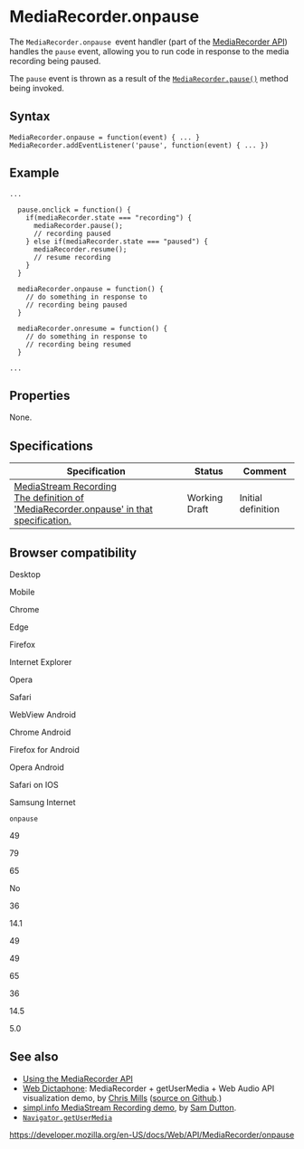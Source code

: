 MediaRecorder.onpause
=====================

The `MediaRecorder.onpause `event handler (part of the [MediaRecorder API](../mediastream_recording_api)) handles the `pause` event, allowing you to run code in response to the media recording being paused.

The `pause` event is thrown as a result of the [`MediaRecorder.pause()`](pause) method being invoked.

Syntax
------

    MediaRecorder.onpause = function(event) { ... }
    MediaRecorder.addEventListener('pause', function(event) { ... })

Example
-------

    ...

      pause.onclick = function() {
        if(mediaRecorder.state === "recording") {
          mediaRecorder.pause();
          // recording paused
        } else if(mediaRecorder.state === "paused") {
          mediaRecorder.resume();
          // resume recording
        }
      }

      mediaRecorder.onpause = function() {
        // do something in response to
        // recording being paused
      }

      mediaRecorder.onresume = function() {
        // do something in response to
        // recording being resumed
      }

    ...

Properties
----------

None.

Specifications
--------------

<table><thead><tr class="header"><th>Specification</th><th>Status</th><th>Comment</th></tr></thead><tbody><tr class="odd"><td><a href="https://w3c.github.io/mediacapture-record/#dom-mediarecorder-onpause">MediaStream Recording<br />
<span class="small">The definition of 'MediaRecorder.onpause' in that specification.</span></a></td><td><span class="spec-wd">Working Draft</span></td><td>Initial definition</td></tr></tbody></table>

Browser compatibility
---------------------

Desktop

Mobile

Chrome

Edge

Firefox

Internet Explorer

Opera

Safari

WebView Android

Chrome Android

Firefox for Android

Opera Android

Safari on IOS

Samsung Internet

`onpause`

49

79

65

No

36

14.1

49

49

65

36

14.5

5.0

See also
--------

-   [Using the MediaRecorder API](../mediastream_recording_api/using_the_mediastream_recording_api)
-   [Web Dictaphone](https://mdn.github.io/web-dictaphone/): MediaRecorder + getUserMedia + Web Audio API visualization demo, by [Chris Mills](https://twitter.com/chrisdavidmills) ([source on Github](https://github.com/mdn/web-dictaphone/).)
-   [simpl.info MediaStream Recording demo](https://simpl.info/mediarecorder/), by [Sam Dutton](https://twitter.com/sw12).
-   [`Navigator.getUserMedia`](../navigator/getusermedia)

<a href="https://developer.mozilla.org/en-US/docs/Web/API/MediaRecorder/onpause" class="_attribution-link">https://developer.mozilla.org/en-US/docs/Web/API/MediaRecorder/onpause</a>
